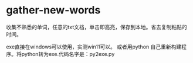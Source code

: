 # gather-new-words
收集不熟悉的单词，任意的txt文档，单击即高亮，保存到本地。省去复制粘贴的时间。

exe直接在windows可以使用，实测win11可以。
或者用python 自己重新构建程序。将python转为exe.代码名字是：py2exe.py
